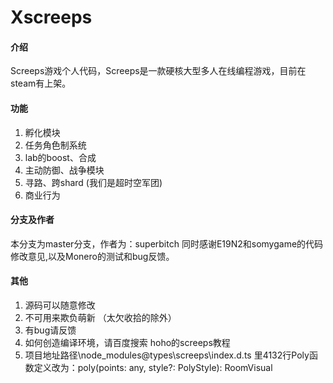 # Xscreeps

#### 介绍
Screeps游戏个人代码，Screeps是一款硬核大型多人在线编程游戏，目前在steam有上架。

#### 功能
1.  孵化模块
2.  任务角色制系统
4.  lab的boost、合成
5.  主动防御、战争模块
6.  寻路、跨shard (我们是超时空军团)
7.  商业行为

#### 分支及作者
本分支为master分支，作者为：superbitch
同时感谢E19N2和somygame的代码修改意见,以及Monero的测试和bug反馈。

#### 其他
1. 源码可以随意修改
2. 不可用来欺负萌新 （太欠收拾的除外）
3. 有bug请反馈
4. 如何创造编译环境，请百度搜索 hoho的screeps教程
5. 项目地址路径\node_modules\@types\screeps\index.d.ts 里4132行Poly函数定义改为：poly(points: any, style?: PolyStyle): RoomVisual


